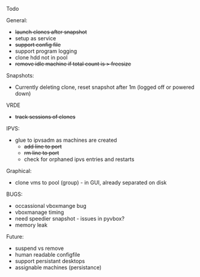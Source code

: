 Todo

General:
- ~~launch clones after snapshot~~
- setup as service
- ~~support config file~~
- support program logging
- clone hdd not in pool
- ~~remove idle machine if total count is > freesize~~

Snapshots:
- Currently deleting clone, reset snapshot after 1m (logged off or powered down)

VRDE
- ~~track sessions of clones~~

IPVS:
- glue to ipvsadm as machines are created
    - ~~add line to port~~
    - ~~rm line to port~~
    - check for orphaned ipvs entries and restarts

Graphical:
- clone vms to pool (group) - in GUI, already separated on disk


BUGS:
- occassional vboxmange bug
- vboxmanage timing
- need speedier snapshot - issues in pyvbox?
- memory leak


Future:
- suspend vs remove
- human readable configfile
- support persistant desktops
- assignable machines (persistance)
